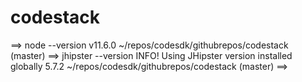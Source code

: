 # codestack


==> node --version
v11.6.0
~/repos/codesdk/githubrepos/codestack (master)
==> jhipster --version
INFO! Using JHipster version installed globally
5.7.2
~/repos/codesdk/githubrepos/codestack (master)
==>
